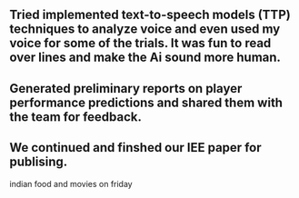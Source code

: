 Tried implemented text-to-speech models (TTP) techniques to analyze voice and even used my voice for some of the trials. It was fun to read over lines and make the Ai sound more human.
--
Generated preliminary reports on player performance predictions and shared them with the team for feedback.
--
We continued and finshed our IEE paper for publising.
--
indian food and movies on friday
